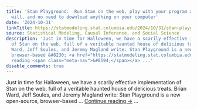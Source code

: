 ```yaml
---
title: 'Stan Playground:  Run Stan on the web, play with your program and data at
  will, and no need to download anything on your computer'
date: '2024-10-31'
linkTitle: https://statmodeling.stat.columbia.edu/2024/10/31/stan-playground-run-stan-on-the-web-play-with-your-program-and-data-at-will-and-no-need-to-download-anything-on-your-computer/
source: Statistical Modeling, Causal Inference, and Social Science
description: 'Just in time for Halloween, we have a scarily effective implementation
  of Stan on the web, full of a veritable haunted house of delicious treats. Brian
  Ward, Jeff Soules, and Jeremy Magland write: Stan Playground is a new open-source,
  browser-based &#8230; <a href="https://statmodeling.stat.columbia.edu/2024/10/31/stan-playground-run-stan-on-the-web-play-with-your-program-and-data-at-will-and-no-need-to-download-anything-on-your-computer/">Continue
  reading <span class="meta-nav">&#8594;</span></a> ...'
disable_comments: true
---
```

Just in time for Halloween, we have a scarily effective implementation of Stan on the web, full of a veritable haunted house of delicious treats. Brian Ward, Jeff Soules, and Jeremy Magland write: Stan Playground is a new open-source, browser-based &#8230; <a href="https://statmodeling.stat.columbia.edu/2024/10/31/stan-playground-run-stan-on-the-web-play-with-your-program-and-data-at-will-and-no-need-to-download-anything-on-your-computer/">Continue reading <span class="meta-nav">&#8594;</span></a> ...